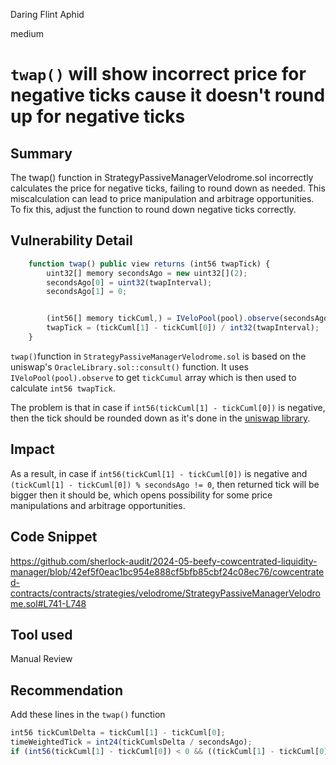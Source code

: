 Daring Flint Aphid

medium

# `twap()` will show incorrect price for negative ticks cause it doesn't round up for negative ticks

## Summary
The twap() function in StrategyPassiveManagerVelodrome.sol incorrectly calculates the price for negative ticks, failing to round down as needed. This miscalculation can lead to price manipulation and arbitrage opportunities. To fix this, adjust the function to round down negative ticks correctly.

## Vulnerability Detail
```js
    function twap() public view returns (int56 twapTick) {
        uint32[] memory secondsAgo = new uint32[](2);
        secondsAgo[0] = uint32(twapInterval);
        secondsAgo[1] = 0;


        (int56[] memory tickCuml,) = IVeloPool(pool).observe(secondsAgo);
        twapTick = (tickCuml[1] - tickCuml[0]) / int32(twapInterval);
    }
```
`twap()`function in `StrategyPassiveManagerVelodrome.sol` is based on the uniswap's `OracleLibrary.sol::consult()` function. It uses `IVeloPool(pool).observe` to get `tickCumul` array which is then used to calculate `int56 twapTick`.

The problem is that in case if `int56(tickCuml[1] - tickCuml[0])` is negative, then the tick should be rounded down as it's done in the [uniswap library](https://github.com/Uniswap/v3-periphery/blob/main/contracts/libraries/OracleLibrary.sol#L36).

## Impact
As a result, in case if `int56(tickCuml[1] - tickCuml[0])` is negative and `(tickCuml[1] - tickCuml[0]) % secondsAgo != 0`, then returned tick will be bigger then it should be, which opens possibility for some price manipulations and arbitrage opportunities.
## Code Snippet
https://github.com/sherlock-audit/2024-05-beefy-cowcentrated-liquidity-manager/blob/42ef5f0eac1bc954e888cf5bfb85cbf24c08ec76/cowcentrated-contracts/contracts/strategies/velodrome/StrategyPassiveManagerVelodrome.sol#L741-L748
## Tool used
Manual Review

## Recommendation
Add these lines in the `twap()` function
```js
int56 tickCumlDelta = tickCuml[1] - tickCuml[0];
timeWeightedTick = int24(tickCumlsDelta / secondsAgo);
if (int56(tickCuml[1] - tickCuml[0]) < 0 && ((tickCuml[1] - tickCuml[0]) % secondsAgo != 0) { timeWeightedTick -- };
```